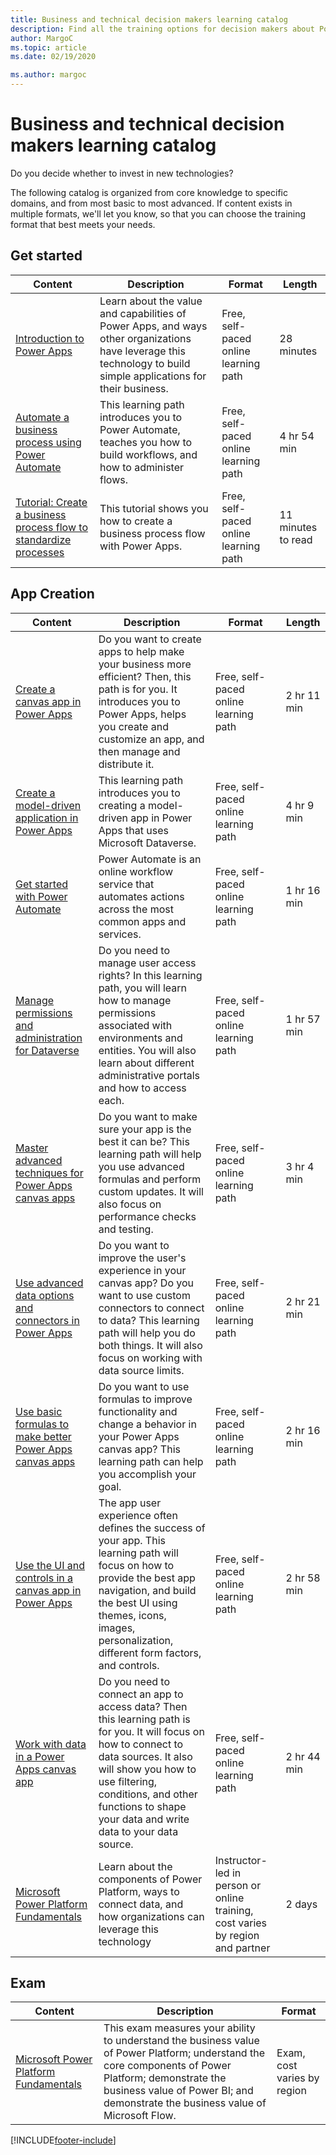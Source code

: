 ```yaml
---
title: Business and technical decision makers learning catalog
description: Find all the training options for decision makers about Power Apps
author: MargoC
ms.topic: article
ms.date: 02/19/2020

ms.author: margoc
---
```


# Business and technical decision makers learning catalog

Do you decide whether to invest in new technologies?

The following catalog is organized from core knowledge to specific domains, and from most basic to most advanced. If content exists in multiple formats, we'll let you know, so that you can choose the training format that best meets your needs.

## Get started<a name="get-started"></a>

| Content | Description | Format | Length |
|---------|-------------|--------|--------|
| [Introduction to Power Apps](/learn/modules/introduction-power-apps/) | Learn about the value and capabilities of Power Apps, and ways other organizations have leverage this technology to build simple applications for their business. | Free, self-paced online learning path | 28 minutes |
| [Automate a business process using Power Automate](/learn/paths/automate-process-power-automate/) | This learning path introduces you to Power Automate, teaches you how to build workflows, and how to administer flows. | Free, self-paced online learning path | 4 hr 54 min |
| [Tutorial: Create a business process flow to standardize processes](/power-automate/create-business-process-flow) | This tutorial shows you how to create a business process flow with Power Apps. | Free, self-paced online learning path | 11 minutes to read |

## App Creation<a name="app-creation"></a>

| Content | Description | Format | Length |
|---------|-------------|--------|--------|
| [Create a canvas app in Power Apps](/learn/paths/create-powerapps/) | Do you want to create apps to help make your business more efficient? Then, this path is for you. It introduces you to Power Apps, helps you create and customize an app, and then manage and distribute it. | Free, self-paced online learning path | 2 hr 11 min |
| [Create a model-driven application in Power Apps](/learn/paths/create-app-models-business-processes/) | This learning path introduces you to creating a model-driven app in Power Apps that uses Microsoft Dataverse. | Free, self-paced online learning path | 4 hr 9 min |
| [Get started with Power Automate](/learn/modules/get-started-flows/) | Power Automate is an online workflow service that automates actions across the most common apps and services. | Free, self-paced online learning path | 1 hr 16 min |
| [Manage permissions and administration for Dataverse](/learn/paths/manage-permissions-administration-common-data-service/) | Do you need to manage user access rights? In this learning path, you will learn how to manage permissions associated with environments and entities. You will also learn about different administrative portals and how to access each. | Free, self-paced online learning path | 1 hr 57 min |
| [Master advanced techniques for Power Apps canvas apps](/learn/paths/understand-advanced-topics/) | Do you want to make sure your app is the best it can be? This learning path will help you use advanced formulas and perform custom updates. It will also focus on performance checks and testing. | Free, self-paced online learning path | 3 hr 4 min |
| [Use advanced data options and connectors in Power Apps](/learn/paths/advanced-data-options-and-connectors/) | Do you want to improve the user's experience in your canvas app? Do you want to use custom connectors to connect to data? This learning path will help you do both things. It will also focus on working with data source limits. | Free, self-paced online learning path | 2 hr 21 min |
| [Use basic formulas to make better Power Apps canvas apps](/learn/paths/use-basic-formulas-powerapps-canvas-app/) | Do you want to use formulas to improve functionality and change a behavior in your Power Apps canvas app? This learning path can help you accomplish your goal. | Free, self-paced online learning path | 2 hr 16 min |
| [Use the UI and controls in a canvas app in Power Apps](/learn/paths/ui-controls-canvas-app-powerapps/) | The app user experience often defines the success of your app. This learning path will focus on how to provide the best app navigation, and build the best UI using themes, icons, images, personalization, different form factors, and controls. | Free, self-paced online learning path | 2 hr 58 min |
| [Work with data in a Power Apps canvas app](/learn/paths/work-with-data-in-a-canvas-app/) | Do you need to connect an app to access data? Then this learning path is for you. It will focus on how to connect to data sources. It also will show you how to use filtering, conditions, and other functions to shape your data and write data to your data source. | Free, self-paced online learning path | 2 hr 44 min |
| [Microsoft Power Platform Fundamentals](/learn/certifications/courses/pl-900t00) | Learn about the components of Power Platform, ways to connect data, and how organizations can leverage this technology | Instructor-led in person or online training, cost varies by region and partner | 2 days |

## Exam<a name="exam"></a>

| Content | Description | Format |
|---------|-------------|--------|
| [Microsoft Power Platform Fundamentals](/learn/certifications/exams/pl-900) | This exam measures your ability to understand the business value of Power Platform; understand the core components of Power Platform; demonstrate the business value of Power BI; and demonstrate the business value of Microsoft Flow. | Exam, cost varies by region |

[!INCLUDE[footer-include](../includes/footer-banner.md)]
